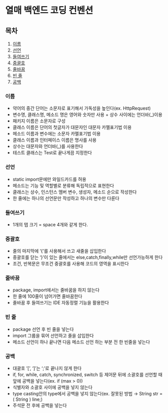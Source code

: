 # 열매 백엔드 코딩 컨벤션



## 목차
1. [이름](#이름)
2. [선언](#선언)
3. [들여쓰기](#들여쓰기)
4. [중괄호](#중괄호)
5. [줄바꿈](#줄바꿈)
6. [빈 줄](#빈-줄)
7. [공백](#공백)
    


### 이름
- 약어의 중간 단어는 소문자로 표기해서 가독성을 높인다(ex. HttpRequest)
- 변수명, 클래스명, 메소드 명은 영어와 숫자만 사용 + 상수 사이에는 언더바(_)이용
- 패키지 이름은 소문자로 구성
- 클래스 이름은 단어의 첫글자가 대문자인 대문자 카멜표기법 이용
- 메소드 이름과 변수에는 소문자 카멜표기법 이용
- 클래스 이름과 인터페이스 이름은 명사를 사용
- 상수는 대문자와 언더바(_)를 사용한다
- 테스트 클래스는 Test로 끝나게끔 지정한다

### 선언
- static import문에만 와일드카드를 허용
- 메소드는 기능 및 역할별로 분류해 독립적으로 표현한다
- 클래스는 상수, 인스턴스 멤버 변수, 생성자, 메소드 순으로 작성한다
- 한 줄에는 하나의 선언문만 작성하고 하나의 변수만 다룬다

### 들여쓰기
- 1개의 탭 크기 = space 4개와 같게 한다.

### 중괄호
- 줄의 마지막에 ‘{’를 사용해서 쓰고 새줄을 삽입한다
- 중괄호를 닫는 ‘}’이 있는 줄에서는 else,catch,finally,while만 선언가능하게 한다
- 조건, 반복문은 무조건 중괄호를 사용해 코드의 영역을 표시한다

### 줄바꿈
- package, import에서는 줄바꿈을 하지 않는다
- 한 줄에 100줄이 넘어가면 줄바꿈한다
- 줄바꿈 후 들여쓰기는 IDE 자동정렬 기능을 활용한다

### 빈 줄
- package 선언 후 빈 줄을 넣는다
- import 그룹을 묶어 선언하고 줄을 삽입한다
- 메소드 선언이 하나 끝나면 다음 메소드 선언 하는 부분 전 한 빈줄을 넣는다

### 공백
- 대괄호 ’[’, ‘]’는 ‘;’로 끝나지 않게 한다
- if, for, while, catch, synchronized, switch 등 제어문 뒤에 소괄호를 선언할 때 앞에 공백을 넣는다(ex. if (max > 0))
- 식별자와 소괄호 사이에 공백을 넣지 않는다
- type casting안의 type에서 공백을 넣지 않는다(ex. 잘못된 방법 → String str = ( String ) line;)
- 주석문 전 후에 공백을 넣는다
